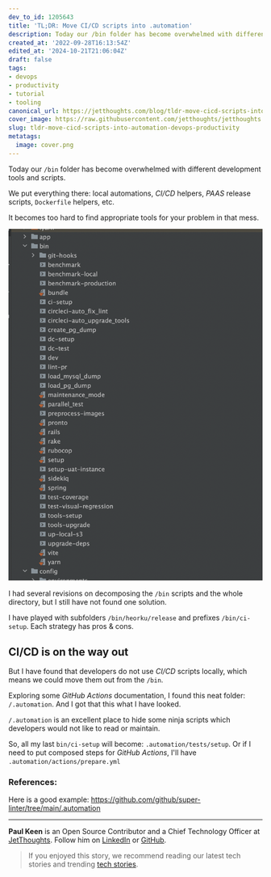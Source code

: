 ```yaml
---
dev_to_id: 1205643
title: 'TL;DR: Move CI/CD scripts into .automation'
description: Today our /bin folder has become overwhelmed with different development tools and scripts.  We put...
created_at: '2022-09-28T16:13:54Z'
edited_at: '2024-10-21T21:06:04Z'
draft: false
tags:
- devops
- productivity
- tutorial
- tooling
canonical_url: https://jetthoughts.com/blog/tldr-move-cicd-scripts-into-automation-devops-productivity/
cover_image: https://raw.githubusercontent.com/jetthoughts/jetthoughts.github.io/master/content/blog/tldr-move-cicd-scripts-into-automation-devops-productivity/cover.png
slug: tldr-move-cicd-scripts-into-automation-devops-productivity
metatags:
  image: cover.png
---
```

Today our `/bin` folder has become overwhelmed with different development tools and scripts.

We put everything there: local automations, _CI/CD_ helpers, _PAAS_ release scripts, `Dockerfile` helpers, etc.

It becomes too hard to find appropriate tools for your problem in that mess. 

![Messy bin folder](file_0.png)

I had several revisions on decomposing the `/bin` scripts and the whole directory, but I still have not found one solution.

I have played with subfolders `/bin/heorku/release` and prefixes `/bin/ci-setup`. Each strategy has pros & cons. 

## CI/CD is on the way out

But I have found that developers do not use _CI/CD_ scripts locally, which means we could move them out from the `/bin`.

Exploring some _GitHub Actions_ documentation, I found this neat folder: `/.automation`. And I got that this what I have looked.

`/.automation` is an excellent place to hide some ninja scripts which developers would not like to read or maintain.

So, all my last `bin/ci-setup` will become: `.automation/tests/setup`. Or if I need to put composed steps for _GitHub Actions_, I'll have `.automation/actions/prepare.yml`

### References:

Here is a good example: https://github.com/github/super-linter/tree/main/.automation

---

**Paul Keen** is an Open Source Contributor and a Chief Technology Officer at [JetThoughts](https://www.jetthoughts.com). Follow him on [LinkedIn](https://www.linkedin.com/in/paul-keen/) or [GitHub](https://github.com/pftg).
> If you enjoyed this story, we recommend reading our latest tech stories and trending [tech stories](https://jtway.co/trending).
